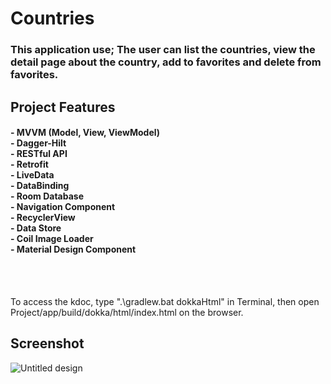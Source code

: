 # Countries

<h3 align="left">
This application use; The user can list the countries, view the detail page about the country, add to favorites and delete from favorites.
</h3>

<h2>
Project Features
</h2>

<h4 align="left">
 - MVVM (Model, View, ViewModel) <br>
 - Dagger-Hilt <br>
 - RESTful API <br>
 - Retrofit <br>
 - LiveData <br>
 - DataBinding <br>
 - Room Database <br>
 - Navigation Component <br>
 - RecyclerView <br>
 - Data Store <br>
 - Coil Image Loader <br>
 - Material Design Component <br>
 <br>
 </h4> <br>
 
 To access the kdoc, type ".\gradlew.bat dokkaHtml" in Terminal, then open Project/app/build/dokka/html/index.html on the browser.
 
<h2>
Screenshot
</h2>

![Untitled design](https://user-images.githubusercontent.com/88112967/188485063-454a249f-98c1-4a62-a665-344523287676.gif)
